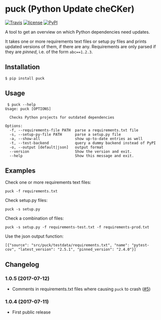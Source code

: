 # puck (Python Update cheCKer)

[![Travis](https://img.shields.io/travis/NativeInstruments/puck.svg?style=flat-square)](https://travis-ci.org/NativeInstruments/puck) [![license](https://img.shields.io/github/license/NativeInstruments/puck.svg?style=flat-square)](https://github.com/NativeInstruments/puck/blob/master/LICENSE) [![PyPI](https://img.shields.io/pypi/v/puck.svg)](https://pypi.python.org/pypi/puck)


A tool to get an overview on which Python dependencies need updates.

It takes one or more requirements text files or setup py files and prints
updated versions of them, if there are any. Requirements are only parsed if
they are *pinned*, i.e. of the form ```abc==1.2.3```.

## Installation

```
$ pip install puck
```

## Usage

```
 $ puck --help
Usage: puck [OPTIONS]

  Checks Python projects for outdated dependencies

Options:
  -f, --requirements-file PATH  parse a requirements.txt file
  -s, --setup-py-file PATH      parse a setup.py file
  -a, --show-all                show up-to-date entries as well
  -t, --test-backend            query a dummy backend instead of PyPI
  -o, --output [default|json]   output format
  --version                     Show the version and exit.
  --help                        Show this message and exit.
```


## Examples

Check one or more requirements text files:

```puck -f requirements.txt```

Check setup.py files:

```puck -s setup.py```

Check a combination of files:

```puck -s setup.py -f requirements-test.txt -f requirements-prod.txt```

Use the json output function:

```$ puck -f testdata/requirements.txt -o json
[{"source": "src/puck/testdata/requirements.txt", "name": "pytest-cov", "latest_version": "2.5.1", "pinned_version": "2.4.0"}]
```


## Changelog

### 1.0.5 (2017-07-12)

* Comments in requirements.txt files where causing `puck` to crash ([#5](https://github.com/NativeInstruments/puck/issues/5))

### 1.0.4 (2017-07-11)

* First public release
